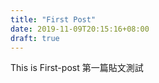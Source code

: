 ```yaml
---
title: "First Post"
date: 2019-11-09T20:15:16+08:00
draft: true
---
```


This is First-post
第一篇貼文測試
